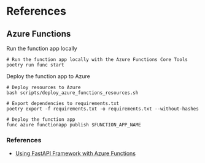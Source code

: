 # References

## Azure Functions

Run the function app locally

```shell
# Run the function app locally with the Azure Functions Core Tools
poetry run func start
```

Deploy the function app to Azure

```shell
# Deploy resources to Azure
bash scripts/deploy_azure_functions_resources.sh

# Export dependencies to requirements.txt
poetry export -f requirements.txt -o requirements.txt --without-hashes

# Deploy the function app
func azure functionapp publish $FUNCTION_APP_NAME
```

### References

- [Using FastAPI Framework with Azure Functions](https://learn.microsoft.com/en-us/samples/azure-samples/fastapi-on-azure-functions/fastapi-on-azure-functions/)
